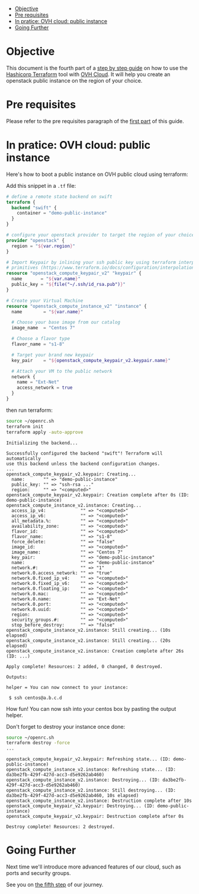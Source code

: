 - [Objective](#sec-1)
- [Pre requisites](#sec-2)
- [In pratice: OVH cloud: public instance](#sec-3)
- [Going Further](#sec-4)


# Objective<a id="sec-1"></a>

This document is the fourth part of a [step by step guide](../0-simple-terraform/README.md) on how to use the [Hashicorp Terraform](https://terraform.io) tool with [OVH Cloud](https://www.ovh.com/fr/public-cloud/instances/). It will help you create an openstack public instance on the region of your choice.

# Pre requisites<a id="sec-2"></a>

Please refer to the pre requisites paragraph of the [first part](../0-simple-terraform/README.md) of this guide.

# In pratice: OVH cloud: public instance<a id="sec-3"></a>

Here's how to boot a public instance on OVH public cloud using terraform:

Add this snippet in a `.tf` file:

```terraform
# define a remote state backend on swift
terraform {
  backend "swift" {
    container = "demo-public-instance"
  }
}

# configure your openstack provider to target the region of your choice
provider "openstack" {
  region = "${var.region}"
}

# Import Keypair by inlining your ssh public key using terraform interpolation 
# primitives (https://www.terraform.io/docs/configuration/interpolation.html)
resource "openstack_compute_keypair_v2" "keypair" {
  name       = "${var.name}"
  public_key = "${file("~/.ssh/id_rsa.pub")}"
}

# Create your Virtual Machine
resource "openstack_compute_instance_v2" "instance" {
  name        = "${var.name}"

  # Choose your base image from our catalog
  image_name  = "Centos 7"

  # Choose a flavor type
  flavor_name = "s1-8"

  # Target your brand new keypair
  key_pair    = "${openstack_compute_keypair_v2.keypair.name}"

  # Attach your VM to the public network
  network {
    name = "Ext-Net"
    access_network = true
  }
}
```

then run terraform:

```bash
source ~/openrc.sh
terraform init
terraform apply -auto-approve
```

    Initializing the backend...
    
    Successfully configured the backend "swift"! Terraform will automatically
    use this backend unless the backend configuration changes.
    ...
    openstack_compute_keypair_v2.keypair: Creating...
      name:       "" => "demo-public-instance"
      public_key: "" => "ssh-rsa ..."
      region:     "" => "<computed>"
    openstack_compute_keypair_v2.keypair: Creation complete after 0s (ID: demo-public-instance)
    openstack_compute_instance_v2.instance: Creating...
      access_ip_v4:             "" => "<computed>"
      access_ip_v6:             "" => "<computed>"
      all_metadata.%:           "" => "<computed>"
      availability_zone:        "" => "<computed>"
      flavor_id:                "" => "<computed>"
      flavor_name:              "" => "s1-8"
      force_delete:             "" => "false"
      image_id:                 "" => "<computed>"
      image_name:               "" => "Centos 7"
      key_pair:                 "" => "demo-public-instance"
      name:                     "" => "demo-public-instance"
      network.#:                "" => "1"
      network.0.access_network: "" => "true"
      network.0.fixed_ip_v4:    "" => "<computed>"
      network.0.fixed_ip_v6:    "" => "<computed>"
      network.0.floating_ip:    "" => "<computed>"
      network.0.mac:            "" => "<computed>"
      network.0.name:           "" => "Ext-Net"
      network.0.port:           "" => "<computed>"
      network.0.uuid:           "" => "<computed>"
      region:                   "" => "<computed>"
      security_groups.#:        "" => "<computed>"
      stop_before_destroy:      "" => "false"
    openstack_compute_instance_v2.instance: Still creating... (10s elapsed)
    openstack_compute_instance_v2.instance: Still creating... (20s elapsed)
    openstack_compute_instance_v2.instance: Creation complete after 26s (ID: ...)
    
    Apply complete! Resources: 2 added, 0 changed, 0 destroyed.
    
    Outputs:
    
    helper = You can now connect to your instance:
    
     $ ssh centos@a.b.c.d

How fun! You can now ssh into your centos box by pasting the output helper.

Don't forget to destroy your instance once done:

```bash
source ~/openrc.sh
terraform destroy -force
...
```

    openstack_compute_keypair_v2.keypair: Refreshing state... (ID: demo-public-instance)
    openstack_compute_instance_v2.instance: Refreshing state... (ID: da3be2fb-429f-427d-acc3-d5e9262ab460)
    openstack_compute_instance_v2.instance: Destroying... (ID: da3be2fb-429f-427d-acc3-d5e9262ab460)
    openstack_compute_instance_v2.instance: Still destroying... (ID: da3be2fb-429f-427d-acc3-d5e9262ab460, 10s elapsed)
    openstack_compute_instance_v2.instance: Destruction complete after 10s
    openstack_compute_keypair_v2.keypair: Destroying... (ID: demo-public-instance)
    openstack_compute_keypair_v2.keypair: Destruction complete after 0s
    
    Destroy complete! Resources: 2 destroyed.

# Going Further<a id="sec-4"></a>

Next time we'll introduce more advanced features of our cloud, such as ports and security groups.

See you on [the fifth step](../4-advanced-public-instances/README.md) of our journey.
